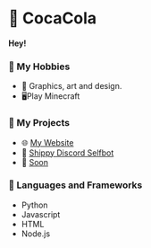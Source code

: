 # 🥤  CocaCola
**Hey!**
  
### 🏓 My Hobbies 
- 🎨 Graphics, art and design.
-  🖥Play Minecraft

### 🔧 My Projects
- 🌐 [My Website](https://malfunzionato.it/)
- 👻 [Shippy Discord Selfbot](https://shippy.fun/)
- 🔎 [Soon]()

### 🐍 Languages and Frameworks
- Python
- Javascript
- HTML
- Node.js
